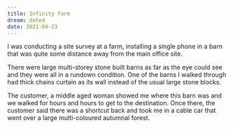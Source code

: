 ```yaml
---
title: Infinity farm
dream: dated
date: 2021-04-23
---
```


I was conducting a site survey at a farm, installing a single phone in a barn that was quite some distance away from the main office site.

There were large multi-storey stone built barns as far as the eye could see and they were all in a rundown condition. One of the barns I walked through had thick chains curtain as its wall instead of the usual large stone blocks.

The customer, a middle aged woman showed me where this barn was and we walked for hours and hours to get to the destination. Once there, the customer said there was a shortcut back and took me in a cable car that went over a large multi-coloured autumnal forest.